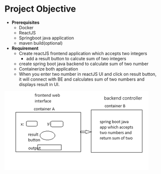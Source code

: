 
# Project Objective

- **Prerequisites**
  - Docker
  - ReactJS
  - Springboot java application
  - maven build(optional)
- **Requirement**
  - Create reactJS frontend application which accepts two integers 
    - add a result button to calcute sum of two integers
  - create spring boot java backend to calculate sum of two number
  - Containerize both application
  - When you enter two number in reactJS UI and click on result button, it will connect with BE and calculates sum of two numbers and displays result in UI.

![img](1.png)